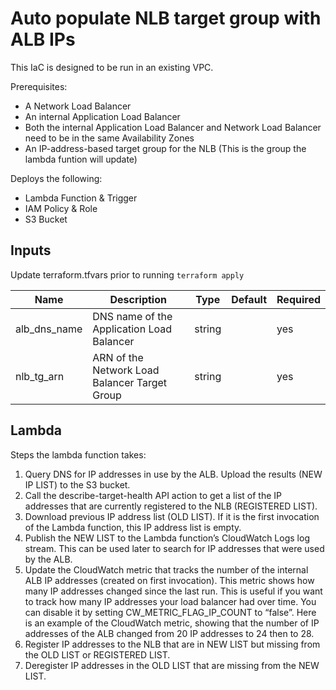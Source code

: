 # Auto populate NLB target group with ALB IPs

This IaC is designed to be run in an existing VPC.

Prerequisites:

- A Network Load Balancer
- An internal Application Load Balancer
- Both the internal Application Load Balancer and Network Load Balancer need to be in the same Availability Zones
- An IP-address-based target group for the NLB (This is the group the lambda funtion will update)

Deploys the following:

- Lambda Function & Trigger
- IAM Policy & Role
- S3 Bucket

## Inputs

Update terraform.tfvars prior to running `terraform apply`

| Name         | Description                                   | Type   | Default | Required |
| ------------ | --------------------------------------------- | ------ | ------- | -------- |
| alb_dns_name | DNS name of the Application Load Balancer     | string |         | yes      |
| nlb_tg_arn   | ARN of the Network Load Balancer Target Group | string |         | yes      |

## Lambda

Steps the lambda function takes:

1. Query DNS for IP addresses in use by the ALB. Upload the results (NEW IP LIST) to the S3 bucket.
2. Call the describe-target-health API action to get a list of the IP addresses that are currently registered to the NLB (REGISTERED LIST).
3. Download previous IP address list (OLD LIST). If it is the first invocation of the Lambda function, this IP address list is empty.
4. Publish the NEW LIST to the Lambda function’s CloudWatch Logs log stream. This can be used later to search for IP addresses that were used by the ALB.
5. Update the CloudWatch metric that tracks the number of the internal ALB IP addresses (created on first invocation). This metric shows how many IP addresses changed since the last run. This is useful if you want to track how many IP addresses your load balancer had over time. You can disable it by setting CW_METRIC_FLAG_IP_COUNT to “false”. Here is an example of the CloudWatch metric, showing that the number of IP addresses of the ALB changed from 20 IP addresses to 24 then to 28.
6. Register IP addresses to the NLB that are in NEW LIST but missing from the OLD LIST or REGISTERED LIST.
7. Deregister IP addresses in the OLD LIST that are missing from the NEW LIST.
